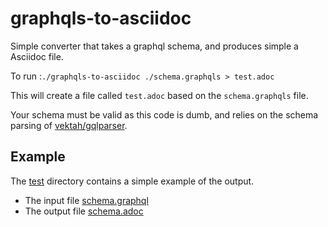 # graphqls-to-asciidoc
Simple converter that takes a graphql schema, and produces simple a Asciidoc file.


To run :`./graphqls-to-asciidoc ./schema.graphqls > test.adoc`

This will create a file called `test.adoc` based on the `schema.graphqls` file.

Your schema must be valid as this code is dumb, and relies on the schema parsing of [vektah/gqlparser](https://github.com/vektah/gqlparser).

## Example

The [test](test/README.md) directory contains a simple example of the output.
* The input file [schema.graphql](test/schema.graphql)
* The output file [schema.adoc](test/schema.adoc)
